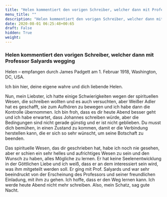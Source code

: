 ```yaml
---
title: "Helen kommentiert den vorigen Schreiber, welcher dann mit Professor Salyards wegging"
menu_title: ""
description: "Helen kommentiert den vorigen Schreiber, welcher dann mit Professor Salyards wegging"
date: 2020-08-01 06:25:48+00:65
draft: False
hidden: True
weight:
---
```

### Helen kommentiert den vorigen Schreiber, welcher dann mit Professor Salyards wegging

Helen – empfangen durch James Padgett am 1. Februar 1918, Washington, DC, USA.

Ich bin hier, deine eigene wahre und dich liebende Helen.

Nun, mein Liebster, ich hatte einige Schwierigkeiten wegen der spirituellen Wesen, die schreiben wollten und es auch versuchten, aber Weißer Adler hat es geschafft, sie zum Aufhören zu bewegen und ich habe dann die Kontrolle übernommen. Ich bin froh, dass es dir heute Abend besser geht und ich habe erwartet, dass Johannes schreiben würde, aber die Bedingungen sind nicht gerade günstig und er ist nicht geblieben. Du musst dich bemühen, in einen Zustand zu kommen, damit er die Verbindung herstellen kann, die er sich so sehr wünscht, um seine Botschaft zu beenden.

Das spirituelle Wesen, das dir geschrieben hat, habe ich noch nie gesehen, aber er schien ein sehr helles und aufrichtiges Wesen zu sein und den Wunsch zu haben, alles Mögliche zu lernen. Er hat keine Seelenentwicklung in der Göttlichen Liebe und ich weiß, dass er an dem interessiert sein wird, was ihm mitgeteilt werden soll. Er ging mit Prof. Salyards und war sehr beeindruckt von der Erscheinung des Professors und seiner freundlichen Einladung, mit ihm zu gehen. Ich hoffe, dass er den Weg lernen kann. Ich werde heute Abend nicht mehr schreiben. Also, mein Schatz, sag gute Nacht.
